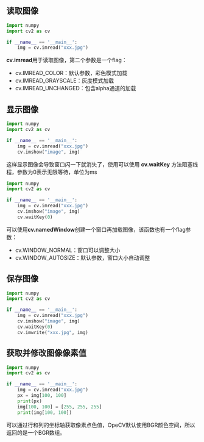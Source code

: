 ## 读取图像

```python
import numpy
import cv2 as cv

if __name__ == '__main__':
    img = cv.imread("xxx.jpg")
```
**cv.imread**用于读取图像，第二个参数是一个flag：
- cv.IMREAD_COLOR：默认参数，彩色模式加载
- cv.IMREAD_GRAYSCALE：灰度模式加载
- cv.IMREAD_UNCHANGED：包含alpha通道的加载

## 显示图像

```python
import numpy
import cv2 as cv

if __name__ == '__main__':
    img = cv.imread("xxx.jpg")
    cv.imshow("image", img)
```
这样显示图像会导致窗口闪一下就消失了，使用可以使用 **cv.waitKey** 方法阻塞线程，参数为0表示无限等待，单位为ms

```python
import numpy
import cv2 as cv

if __name__ == '__main__':
    img = cv.imread("xxx.jpg")
    cv.imshow("image", img)
    cv.waitKey(0)
```
可以使用**cv.namedWindow**创建一个窗口再加载图像，该函数也有一个flag参数：
- cv.WINDOW_NORMAL：窗口可以调整大小
- cv.WINDOW_AUTOSIZE：默认参数，窗口大小自动调整

## 保存图像

```python
import numpy
import cv2 as cv

if __name__ == '__main__':
    img = cv.imread("xxx.jpg")
    cv.imshow("image", img)
    cv.waitKey(0)
    cv.imwrite("xxx.jpg", img)
``` 

## 获取并修改图像像素值

```python
import numpy
import cv2 as cv

if __name__ == '__main__':
    img = cv.imread("xxx.jpg")
    px = img[100, 100]
    print(px)
    img[100, 100] = [255, 255, 255]
    print(img[100, 100])
```
可以通过行和列的坐标轴获取像素点色值，OpeCV默认使用BGR颜色空间，所以返回的是一个BGR数组。